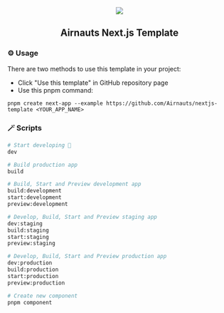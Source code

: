 <p align="center">
    <img src="https://clutchco-static.s3.amazonaws.com/s3fs-public/logos/logo-social-white_0.png">
    <h2 align="center">Airnauts Next.js Template</h2>
</p>

### ⚙️ Usage

There are two methods to use this template in your project:

- Click "Use this template" in GitHub repository page
- Use this pnpm command:

```
pnpm create next-app --example https://github.com/Airnauts/nextjs-template <YOUR_APP_NAME>
```

### 🪄 Scripts

```sh
# Start developing 🎉
dev

# Build production app
build

# Build, Start and Preview development app
build:development
start:development
preview:development

# Develop, Build, Start and Preview staging app
dev:staging
build:staging
start:staging
preview:staging

# Develop, Build, Start and Preview production app
dev:production
build:production
start:production
preview:production

# Create new component
pnpm component
```

